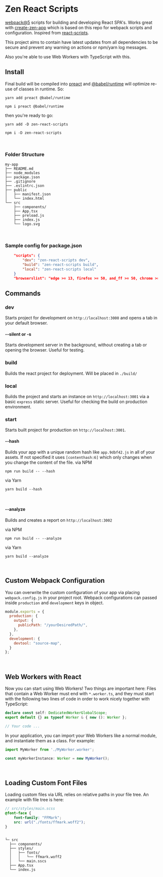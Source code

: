 # Zen React Scripts

[webpack@5](https://github.com/webpack/webpack) scripts for building and developing React SPA's. Works great with [create-zen-app](https://github.com/fatihgozenc/create-zen-app) which is based on this repo for webpack scripts and configuration. Inspired from [react-scripts](https://github.com/facebook/create-react-app/tree/main/packages/react-scripts).

This project aims to contain have latest updates from all dependencies to be secure and prevent any warning on actions or npm/yarn log messages.

Also you're able to use Web Workers with TypeScript with this.

## Install

Final build will be compiled into [preact](https://preactjs.com/) and [@babel/runtime](https://babeljs.io/docs/en/babel-runtime) will optimize re-use of classes in runtime. So:
``` 
yarn add preact @babel/runtime 
```
``` 
npm i preact @babel/runtime 
```

then you're ready to go:
``` 
yarn add -D zen-react-scripts 
```
```
npm i -D zen-react-scripts
```
<br/>

### Folder Structure

```
my-app
├── README.md
├── node_modules
├── package.json
├── .gitignore
├── .eslintrc.json
├── public
│   ├── manifest.json
│   └── index.html
└── src
    ├── components/
    ├── App.tsx
    ├── preload.js
    ├── index.js
    └── logo.svg
```
<br/>

### Sample config for package.json
```json
    "scripts": {
        "dev": "zen-react-scripts dev",
        "build": "zen-react-scripts build",
        "local": "zen-react-scripts local"
    }
    "browserslist": "edge >= 13, firefox >= 50, and_ff >= 50, chrome >= 49, and_chr >= 49, ios >= 9.4, safari >= 9.4, samsung >= 5, and_uc >= 11.8, opera >= 40, op_mob >= 40, baidu >= 7"
```

## Commands

### dev
Starts project for development on `http://localhost:3000` and opens a tab in your default browser.

#### --silent or -s
Starts development server in the background, without creating a tab or opening the browser. Useful for testing.

### build
Builds the react project for deployment. Will be placed in `./build/`

### local
Builds the project and starts an instance on `http://localhost:3001` via a basic `express` static server. Useful for checking the build on production environment.

### start
Starts built project for production on `http://localhost:3001`.

#### --hash
Builds your app with a unique random hash like `app.9dbf42.js` in all of your assets. If not specified it uses `[contenthash:6]` which only changes when you change the content of the file.
via NPM
```
npm run build -- --hash
```
via Yarn
```
yarn build --hash
```
<br/>

#### --analyze
Builds and creates a report on `http://localhost:3002`

via NPM
```
npm run build -- --analyze
```
via Yarn
```
yarn build --analyze
```
<br/>

## Custom Webpack Configuration

You can overwrite the custom configuration of your app via placing `webpack.config.js` in your project root. Webpack configurations can passed inside `production` and `development` keys in object.
```js
module.exports = {
  production: {
    output: {
      publicPath: "/yourDesiredPath/",
    },
  },
  development: {
    devtool: "source-map",
  }
};
```
<br/>

## Web Workers with React

Now you can start using Web Workers! Two things are important here: Files that contain a Web Worker must end with `*.worker.ts`, and they
must start with the following two lines of code in order to work nicely together with TypeScript:

```ts
declare const self: DedicatedWorkerGlobalScope;
export default {} as typeof Worker & { new (): Worker };

// Your code ...
```

In your application, you can import your Web Workers like a normal module, and instantiate them as a class. For example:

```ts
import MyWorker from './MyWorker.worker';

const myWorkerInstance: Worker = new MyWorker();
```
<br/>

## Loading Custom Font Files
Loading custom files via URL relies on relative paths in your file tree. An example with file tree is here:
```scss
// src/styles/main.scss
@font-face {
    font-family: "FFMark";
    src: url("./fonts/ffmark.woff2");
}
```
```

└─ src
  ├── components/
  ├── styles/
  │   ├── fonts/
  │   │   └── ffmark.woff2
  │   └── main.sscs
  ├── App.tsx
  └── index.js
```
<br/>